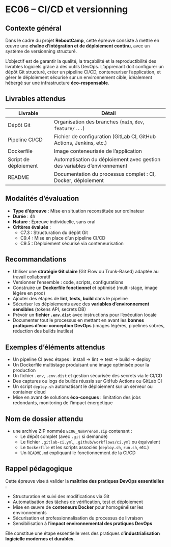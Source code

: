 # EC06 – CI/CD et versionning

## Contexte général

Dans le cadre du projet **RebootCamp**, cette épreuve consiste à mettre en œuvre une **chaîne d’intégration et de
déploiement continu**, avec un système de versionning structuré.

L’objectif est de garantir la qualité, la traçabilité et la reproductibilité des livrables logiciels grâce à des outils
DevOps. L’apprenant doit configurer un dépôt Git structuré, créer un pipeline CI/CD, conteneuriser l’application, et
gérer le déploiement sécurisé sur un environnement cible, idéalement hébergé sur une infrastructure **éco-responsable**.

## Livrables attendus

| Livrable              | Détail                                                                   |
|-----------------------|--------------------------------------------------------------------------|
| Dépôt Git             | Organisation des branches (`main`, `dev`, `feature/...`)                 |
| Pipeline CI/CD        | Fichier de configuration (GitLab CI, GitHub Actions, Jenkins, etc.)      |
| Dockerfile            | Image conteneurisée de l’application                                     |
| Script de déploiement | Automatisation du déploiement avec gestion des variables d’environnement |
| README                | Documentation du processus complet : CI, Docker, déploiement             |

## Modalités d’évaluation

- **Type d’épreuve** : Mise en situation reconstituée sur ordinateur
- **Durée** : 4h
- **Nature** : Épreuve individuelle, sans oral
- **Critères évalués** :
    - C7.3 : Structuration du dépôt Git
    - C9.4 : Mise en place d’un pipeline CI/CD
    - C9.5 : Déploiement sécurisé via conteneurisation

## Recommandations

- Utiliser une **stratégie Git claire** (Git Flow ou Trunk-Based) adaptée au travail collaboratif
- Versionner l’ensemble : code, scripts, configurations
- Construire un **Dockerfile fonctionnel** et optimisé (multi-stage, image légère en prod)
- Ajouter des étapes de **lint, tests, build** dans le pipeline
- Sécuriser les déploiements avec des **variables d’environnement sensibles** (tokens API, secrets DB)
- Prévoir un **fichier `.env.dist`** avec instructions pour l’exécution locale
- Documenter tout le processus en mettant en avant les **bonnes pratiques d’éco-conception DevOps** (images légères,
  pipelines sobres, réduction des builds inutiles)

## Exemples d’éléments attendus

- Un pipeline CI avec étapes : install → lint → test → build → deploy
- Un Dockerfile multistage produisant une image optimisée pour la production
- Un fichier `.env`, `.env.dist` et gestion sécurisée des secrets via le CI/CD
- Des captures ou logs de builds réussis sur GitHub Actions ou GitLab CI
- Un script `deploy.sh` automatisant le déploiement sur un serveur ou container cloud
- Mise en avant de solutions **éco-conçues** : limitation des jobs redondants, monitoring de l’impact énergétique

## Nom de dossier attendu

- une archive ZIP nommée `EC06_NomPrenom.zip` contenant :
    - Le dépôt complet (avec `.git` si demandé)
    - Le fichier `.gitlab-ci.yml`, `.github/workflows/ci.yml` ou équivalent
    - Le `Dockerfile` et les scripts associés (`deploy.sh`, `run.sh`, etc.)
    - Un `README.md` expliquant le fonctionnement de la CI/CD

## Rappel pédagogique

Cette épreuve vise à valider la **maîtrise des pratiques DevOps essentielles** :

- Structuration et suivi des modifications via Git
- Automatisation des tâches de vérification, test et déploiement
- Mise en œuvre de **conteneurs Docker** pour homogénéiser les environnements
- Sécurisation et professionnalisation du processus de livraison
- Sensibilisation à l’**impact environnemental des pratiques DevOps**

Elle constitue une étape essentielle vers des pratiques d’**industrialisation logicielle modernes et durables**.
